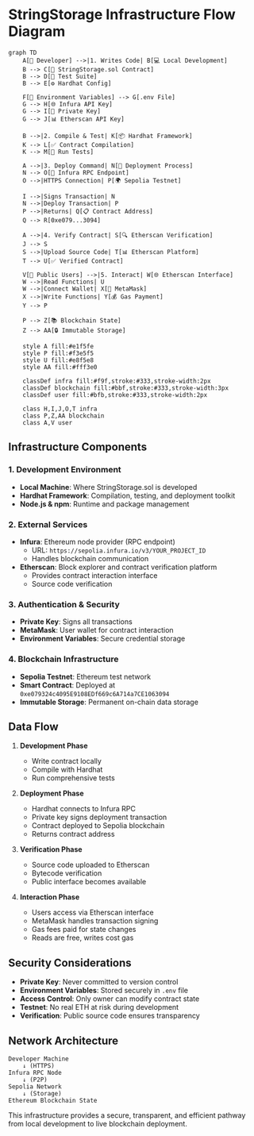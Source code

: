 # StringStorage Infrastructure Flow Diagram

```mermaid
graph TD
    A[👤 Developer] -->|1. Writes Code| B[💻 Local Development]
    B --> C[📁 StringStorage.sol Contract]
    B --> D[🧪 Test Suite]
    B --> E[⚙️ Hardhat Config]
    
    F[🔑 Environment Variables] --> G[.env File]
    G --> H[🌐 Infura API Key]
    G --> I[🔐 Private Key]
    G --> J[📊 Etherscan API Key]
    
    B -->|2. Compile & Test| K[📦 Hardhat Framework]
    K --> L[✅ Contract Compilation]
    K --> M[🧪 Run Tests]
    
    A -->|3. Deploy Command| N[🚀 Deployment Process]
    N --> O[📡 Infura RPC Endpoint]
    O -->|HTTPS Connection| P[🌍 Sepolia Testnet]
    
    I -->|Signs Transaction| N
    N -->|Deploy Transaction| P
    P -->|Returns| Q[📋 Contract Address]
    Q --> R[0xe079...3094]
    
    A -->|4. Verify Contract| S[🔍 Etherscan Verification]
    J --> S
    S -->|Upload Source Code| T[📊 Etherscan Platform]
    T --> U[✅ Verified Contract]
    
    V[👥 Public Users] -->|5. Interact| W[🌐 Etherscan Interface]
    W -->|Read Functions| U
    W -->|Connect Wallet| X[🦊 MetaMask]
    X -->|Write Functions| Y[💰 Gas Payment]
    Y --> P
    
    P --> Z[📚 Blockchain State]
    Z --> AA[🔒 Immutable Storage]
    
    style A fill:#e1f5fe
    style P fill:#f3e5f5
    style U fill:#e8f5e8
    style AA fill:#fff3e0
    
    classDef infra fill:#f9f,stroke:#333,stroke-width:2px
    classDef blockchain fill:#bbf,stroke:#333,stroke-width:3px
    classDef user fill:#bfb,stroke:#333,stroke-width:2px
    
    class H,I,J,O,T infra
    class P,Z,AA blockchain
    class A,V user
```

## Infrastructure Components

### 1. Development Environment
- **Local Machine**: Where StringStorage.sol is developed
- **Hardhat Framework**: Compilation, testing, and deployment toolkit
- **Node.js & npm**: Runtime and package management

### 2. External Services
- **Infura**: Ethereum node provider (RPC endpoint)
  - URL: `https://sepolia.infura.io/v3/YOUR_PROJECT_ID`
  - Handles blockchain communication
- **Etherscan**: Block explorer and contract verification platform
  - Provides contract interaction interface
  - Source code verification

### 3. Authentication & Security
- **Private Key**: Signs all transactions
- **MetaMask**: User wallet for contract interaction
- **Environment Variables**: Secure credential storage

### 4. Blockchain Infrastructure
- **Sepolia Testnet**: Ethereum test network
- **Smart Contract**: Deployed at `0xe079324c4095E9108EDf669c6A714a7CE1063094`
- **Immutable Storage**: Permanent on-chain data storage

## Data Flow

1. **Development Phase**
   - Write contract locally
   - Compile with Hardhat
   - Run comprehensive tests

2. **Deployment Phase**
   - Hardhat connects to Infura RPC
   - Private key signs deployment transaction
   - Contract deployed to Sepolia blockchain
   - Returns contract address

3. **Verification Phase**
   - Source code uploaded to Etherscan
   - Bytecode verification
   - Public interface becomes available

4. **Interaction Phase**
   - Users access via Etherscan interface
   - MetaMask handles transaction signing
   - Gas fees paid for state changes
   - Reads are free, writes cost gas

## Security Considerations

- **Private Key**: Never committed to version control
- **Environment Variables**: Stored securely in `.env` file
- **Access Control**: Only owner can modify contract state
- **Testnet**: No real ETH at risk during development
- **Verification**: Public source code ensures transparency

## Network Architecture

```
Developer Machine
    ↓ (HTTPS)
Infura RPC Node
    ↓ (P2P)
Sepolia Network
    ↓ (Storage)
Ethereum Blockchain State
```

This infrastructure provides a secure, transparent, and efficient pathway from local development to live blockchain deployment.
